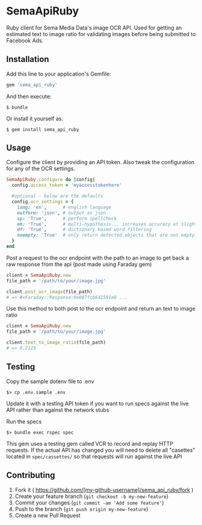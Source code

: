 # SemaApiRuby

Ruby client for Sema Media Data's image OCR API. Used for getting an estimated text to image ratio for validating images before being submitted to Facebook Ads.

## Installation

Add this line to your application's Gemfile:

```ruby
gem 'sema_api_ruby'
```

And then execute:

    $ bundle

Or install it yourself as:

    $ gem install sema_api_ruby

## Usage

Configure the client by providing an API token. Also tweak the configuration for any of the OCR settings.

```ruby
SemaApiRuby.configure do |config|
  config.access_token = 'myaccesstokenhere'

  #optional - below are the defaults
  config.ocr_settings = {
    lang: 'en',      # english language
    outform: 'json', # output as json
    sp: 'True',      # perform spellcheck
    mh: 'True',      # multi-hypothesis... increases accuracy at slight performance cost
    df: 'True',      # dictionary based word filtering
    noempty: 'True'  # only return detected objects that are not empty
  }
end

```

Post a request to the ocr endpoint with the path to an image to get back a raw response from the api (post made using Faraday gem)
```ruby
client = SemaApiRuby.new
file_path = '/path/to/your/image.jpg'

client.post_ocr_image(file_path)
# => #<Faraday::Response:0x007fcb641591e0 ...
```

Use this method to both post to the ocr endpoint and return an text to image ratio
```ruby
client = SemaApiRuby.new
file_path = '/path/to/your/image.jpg'

client.text_to_image_ratio(file_path)
# => 0.2123
```

## Testing

Copy the sample dotenv file to .env
```
$> cp .env.sample .env
```

Update it with a testing API token if you want to run specs against the live API rather than against the network stubs

Run the specs
```
$> bundle exec rspec spec
```

This gem uses a testing gem called VCR to record and replay HTTP requests. If the actual API has changed you will need to delete all "casettes" located in ```spec/cassettes/``` so that requests will run against the live API

## Contributing

1. Fork it ( https://github.com/[my-github-username]/sema_api_ruby/fork )
2. Create your feature branch (`git checkout -b my-new-feature`)
3. Commit your changes (`git commit -am 'Add some feature'`)
4. Push to the branch (`git push origin my-new-feature`)
5. Create a new Pull Request
